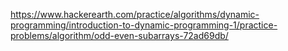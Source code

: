 https://www.hackerearth.com/practice/algorithms/dynamic-programming/introduction-to-dynamic-programming-1/practice-problems/algorithm/odd-even-subarrays-72ad69db/
